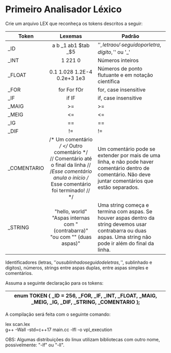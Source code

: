 # Primeiro Analisador Léxico

Crie um arquivo LEX que reconheça os tokens descritos a seguir: 

|     Token    |     Lexemas      |     Padrão      |
| ------------ |:-------------:| ------------- |
| _ID          | a b _1 ab1  $tab   _$5       |     	 '$', letra ou '_' seguido por letra, dígito, '$' ou '_'       |
| _INT         |  1 221 0       |     Números inteiros      |
| _FLOAT       | 0.1 1.028 1.2E-4  0.2e+3 1e3       |     Números de ponto flutuante e  em notação científica       |
| _FOR         | for For fOr       |     for, case insensitive      |
| _IF          | if IF          |     if, case insensitive      |
| _MAIG        | >=        |     >=      |
| _MEIG        | <=        |     	<=       |
| _IG          | ==        |      ==      |
| _DIF         | !=        |      !=       |
| _COMENTARIO  |  /* Um comentário */  </* Outro comentário */ <BR/>// Comentário até o final da linha // <BR/>/*Esse comentário anula o início /* Esse comentário foi terminado! // */  |     Um comentário pode se extender por mais de uma linha, e não pode haver comentário dentro de comentário. Não deve juntar comentários que estão separados.      |
| _STRING      |  "hello, world" <BR/>"Aspas internas com \" (contrabarra)" "ou com "" (duas aspas)"        |     Uma string começa e termina com aspas. Se houver aspas dentro da string devemos usar  contrabarra ou duas aspas. Uma string não pode ir além do final da linha.    |

Identificadores (letras, '$' ou sublinhado seguido de letras, '$', sublinhado e dígitos), números, strings entre aspas duplas, entre aspas simples e comentários.

Assuma a seguinte declaração para os tokens:

  | enum TOKEN { _ID = 256, _FOR, _IF, _INT, _FLOAT, _MAIG, _MEIG, _IG, _DIF, _STRING, _COMENTARIO }; |
  | ------------------------------------------------------------------------------------------------- | 

A compilação será feita com o seguinte comando:

  lex scan.lex<BR/> 
  g++ -Wall -std=c++17 main.cc -lfl -o vpl_execution

OBS: Algumas distribuições do linux utilizam bibliotecas com outro nome, possivelmente: "-lf" ou "-ll".